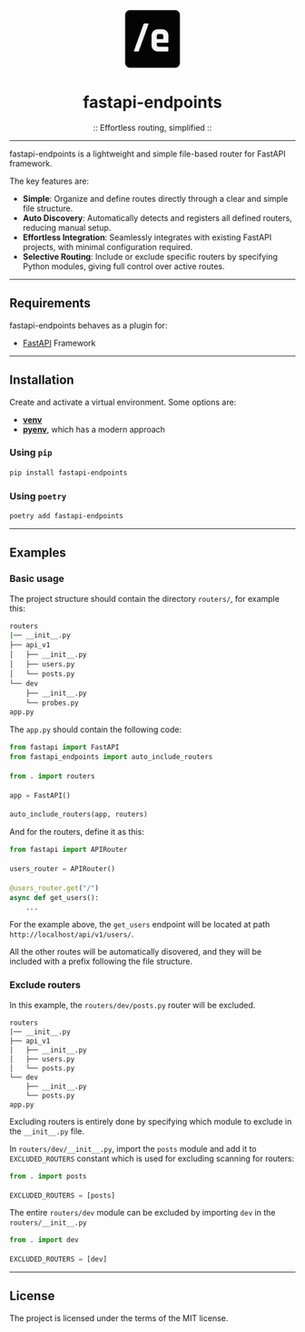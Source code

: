 <p align="center">
    <img class="logo" width="100" height="105" src="assets/logo-black.png">
</p>

<h1 align="center">fastapi-endpoints</h1>
<p align="center" >:: Effortless routing, simplified ::</p>

---

fastapi-endpoints is a lightweight and simple file-based router for FastAPI framework.

The key features are:

* **Simple**: Organize and define routes directly through a clear and simple file structure.
* **Auto Discovery**: Automatically detects and registers all defined routers, reducing manual setup.
* **Effortless Integration**: Seamlessly integrates with existing FastAPI projects, with minimal configuration required.
* **Selective Routing**: Include or exclude specific routers by specifying Python modules, giving full control over active routes.

---

## Requirements

fastapi-endpoints behaves as a plugin for:

* <a href="https://fastapi.tiangolo.com">FastAPI</a> Framework

---

## Installation

Create and activate a virtual environment. Some options are: 

* **[venv](https://docs.python.org/3/library/venv.html)** 
* **[pyenv](https://github.com/pyenv/pyenv)**, which has a modern approach

### Using `pip`

```bash
pip install fastapi-endpoints
```

### Using `poetry`

```bash
poetry add fastapi-endpoints
```

---

## Examples

### Basic usage

The project structure should contain the directory `routers/`, for example this:

```bash hl_lines="1"
routers
|── __init__.py
├── api_v1
│   ├── __init__.py
│   ├── users.py
│   └── posts.py
└── dev
    ├── __init__.py
    └── probes.py
app.py
```

The `app.py` should contain the following code:

```py title="app.py"
from fastapi import FastAPI
from fastapi_endpoints import auto_include_routers

from . import routers

app = FastAPI()

auto_include_routers(app, routers)
```

And for the routers, define it as this:

```py title="routers/api_v1/users.py"
from fastapi import APIRouter

users_router = APIRouter()

@users_router.get("/")
async def get_users():
    ...
```

For the example above, the `get_users` endpoint will be located at path `http://localhost/api/v1/users/`.

All the other routes will be automatically disovered, and they will be included with a prefix following
the file structure.

### Exclude routers

In this example, the `routers/dev/posts.py` router will be excluded.

``` hl_lines="7 8 9"
routers
|── __init__.py
├── api_v1
│   ├── __init__.py
│   ├── users.py
│   └── posts.py
└── dev
    ├── __init__.py
    └── posts.py
app.py
```

Excluding routers is entirely done by specifying which module to exclude in the `__init__.py` file.

In `routers/dev/__init__.py`, import the `posts` module and add it to `EXCLUDED_ROUTERS` constant which is used
for excluding scanning for routers:

```py title="routers/dev/__init__.py"
from . import posts

EXCLUDED_ROUTERS = [posts]
```

The entire `routers/dev` module can be excluded by importing `dev` in the `routers/__init__.py`

```py title="routers/__init__.py"
from . import dev

EXCLUDED_ROUTERS = [dev]
```

---

## License

The project is licensed under the terms of the MIT license.

